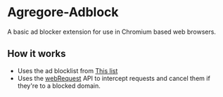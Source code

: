 # Agregore-Adblock

A basic ad blocker extension for use in Chromium based web browsers.

## How it works

- Uses the ad blocklist from [This list](https://codeberg.org/spootle/blocklist/)
- Uses the [webRequest](https://developer.mozilla.org/en-US/docs/Mozilla/Add-ons/WebExtensions/API/webRequest/onBeforeRequest) API to intercept requests and cancel them if they're to a blocked domain.
